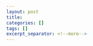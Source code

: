 ```yaml
---
layout: post
title: 
categories: []
tags: []
excerpt_separator: <!--more-->
---
```


<!--categories: [Ubuntu, Database, Python, Github, Web, Tutorial, Test, Shell, LeetCode, Game, ]-->
<!--tags: [jekyll, python3, github, Django, markdown, mysql, shell, ]-->



<!--more-->

